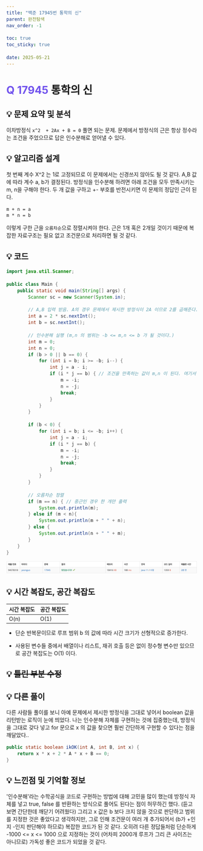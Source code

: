 ```yaml
---
title: "백준 17945번 통학의 신"
parent: 완전탐색
nav_order: -1

toc: true
toc_sticky: true

date: 2025-05-21
---
```


# <span style="color: #7153ED; font-weight: bold;">Q 17945 </span> 통학의 신

## 💡 문제 요약 및 분석

이차방정식 ```x^2  + 2Ax + B = 0``` 풀면 되는 문제. 문제에서 방정식의 근은 항상 정수라는 조건을 주었으므로 답은 인수분해로 얻어낼 수 있다.

## 💡 알고리즘 설계

첫 번째 계수 X^2 는 1로 고정되므로 이 문제에서는 신경쓰지 않아도 될 것 같다. A,B 값에 따라 계수 a, b가 결정된다. 방정식을 인수분해 하려면 아래 조건을 모두 만족시키는 m, n을 구해야 한다. 두 개 값을 구하고 +- 부호를 반전시키면 이 문제의 정답인 근이 된다.

``` markdown
m + n = a
m * n = b
```

이렇게 구한 근을 ```오름차순```으로 정렬시켜야 한다. 근은 1개 혹은 2개일 것이기 때문에 복잡한 자료구조는 필요 없고 조건문으로 처리하면 될 것 같다.

## 💡 코드

``` java
import java.util.Scanner;

public class Main {
    public static void main(String[] args) {
        Scanner sc = new Scanner(System.in);

        // A,B 입력 받음. A의 경우 문제에서 제시한 방정식이 2A 이므로 2를 곱해준다.
        int a = 2 * sc.nextInt();
        int b = sc.nextInt();

        // 인수분해 실행 (m,n 의 범위는 -b <= m,n <= b 가 될 것이다.)
        int m = 0;
        int n = 0;
        if (b > 0 || b == 0) {
            for (int i = b; i >= -b; i--) {
                int j = a - i;
                if (i * j == b) { // 조건을 만족하는 값이 m,n 이 된다. 여기서 +,- 부호를 반전시키면 문제의 정답인 근이 된다.
                    m = -i;
                    n = -j;
                    break;
                }
            }
        }

        if (b < 0) {
            for (int i = b; i <= -b; i++) {
                int j = a - i;
                if (i * j == b) {
                    m = -i;
                    n = -j;
                    break;
                }
            }
        }

        // 오름차순 정렬
        if (m == n) { // 중근인 경우 한 개만 출력
            System.out.println(m);
        } else if (m < n){
            System.out.println(m + " " + n);
        } else {
            System.out.println(n + " " + m);
        }
    }
}
```

<img src="/assets/images/pages/algorithms/brute force/스크린샷 2025-05-21 오전 11.31.39.png">

## 💡 시간 복잡도, 공간 복잡도

| 시간 복잡도 | 공간 복잡도 |
|---|---|
| O(n) | O(1) |

- 단순 반복문이므로 루프 범위 b 의 값에 따라 시간 크기가 선형적으로 증가한다.

- 사용된 변수들 중에서 배열이나 리스트, 재귀 호출 등은 없이 정수형 변수만 있으므로 공간 복잡도는 O(1) 이다.

## 💡 <del>틀린 부분 수정</del>

## 💡 다른 풀이

다른 사람들 풀이를 보니 아예 문제에서 제시한 방정식을 그대로 넣어서 boolean 값을 리턴받는 로직이 눈에 띄었다. 나는 인수분해 자체를 구현하는 것에 집중했는데, 방정식을 그대로 갖다 넣고 for 문으로 x 의 값을 찾으면 훨씬 간단하게 구현할 수 있다는 점을 깨달았다..

``` java
public static boolean ikOK(int A, int B, int x) {
    return x * x + 2 * A * x + B == 0;
}
```

## 💡 느낀점 및 기억할 정보

'인수분해'라는 수학공식을 코드로 구현하는 방법에 대해 고민을 많이 했는데 방정식 자체를 넣고 true, false 를 반환하는 방식으로 풀어도 된다는 점이 허무하긴 했다. (듣고 보면 간단한데 깨닫기 어려웠다) 그리고 x 값은 b 보다 크지 않을 것으로 판단하고 범위를 지정한 것은 좋았다고 생각하지만, 그로 인해 조건문이 여러 개 추가되어서 (b가 +인지 -인지 판단해야 하므로) 복잡한 코드가 된 것 같다. 오히려 다른 정답들처럼 단순하게 -1000 <= x <= 1000 으로 지정하는 것이 (어차피 2000개 루프가 그리 큰 사이즈는 아니므로) 가독성 좋은 코드가 되었을 것 같다.